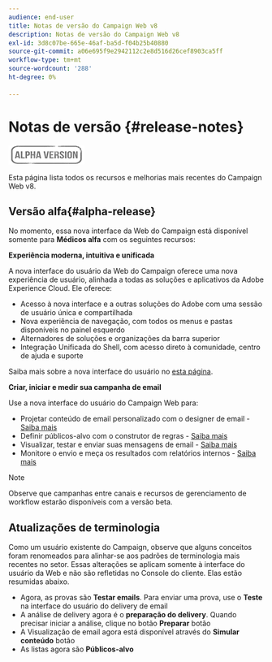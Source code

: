 ```yaml
---
audience: end-user
title: Notas de versão do Campaign Web v8
description: Notas de versão do Campaign Web v8
exl-id: 3d8c07be-665e-46af-ba5d-f04b25b40880
source-git-commit: a06e695f9e2942112c2e8d516d26cef8903ca5ff
workflow-type: tm+mt
source-wordcount: '288'
ht-degree: 0%

---
```


# Notas de versão {#release-notes}

![](../assets/do-not-localize/badge.png)

Esta página lista todos os recursos e melhorias mais recentes do Campaign Web v8.

## Versão alfa{#alpha-release}

No momento, essa nova interface da Web do Campaign está disponível somente para **Médicos alfa** com os seguintes recursos:

**Experiência moderna, intuitiva e unificada**

A nova interface do usuário da Web do Campaign oferece uma nova experiência de usuário, alinhada a todas as soluções e aplicativos da Adobe Experience Cloud. Ele oferece:

* Acesso à nova interface e a outras soluções do Adobe com uma sessão de usuário única e compartilhada
* Nova experiência de navegação, com todos os menus e pastas disponíveis no painel esquerdo
* Alternadores de soluções e organizações da barra superior
* Integração Unificada do Shell, com acesso direto à comunidade, centro de ajuda e suporte
<!--
No search and pulse notifications in Alpha
-->

Saiba mais sobre a nova interface do usuário no [esta página](../get-started/user-interface.md).

**Criar, iniciar e medir sua campanha de email**

Use a nova interface do usuário do Campaign Web para:

* Projetar conteúdo de email personalizado com o designer de email - [Saiba mais](../content/edit-content.md)
* Definir públicos-alvo com o construtor de regras - [Saiba mais](../audience/about-audiences.md)
* Visualizar, testar e enviar suas mensagens de email - [Saiba mais](../monitor/prepare-send.md)
* Monitore o envio e meça os resultados com relatórios internos - [Saiba mais](../reporting/reports.md)

<!--
add info somewhere to remind users that
* they still have access to their console (+ link to v8 console doc)
* they keep their existing data (example: will be able to use their existing delivery templates to create deliveries)
-->

>[!NOTE]
>
>Observe que campanhas entre canais e recursos de gerenciamento de workflow estarão disponíveis com a versão beta.

## Atualizações de terminologia

Como um usuário existente do Campaign, observe que alguns conceitos foram renomeados para alinhar-se aos padrões de terminologia mais recentes no setor. Essas alterações se aplicam somente à interface do usuário da Web e não são refletidas no Console do cliente. Elas estão resumidas abaixo.

* Agora, as provas são **Testar emails**. Para enviar uma prova, use o **Teste** na interface do usuário do delivery de email
* A análise de delivery agora é o **preparação do delivery**. Quando precisar iniciar a análise, clique no botão **Preparar** botão
* A Visualização de email agora está disponível através do **Simular conteúdo** botão
* As listas agora são **Públicos-alvo**
